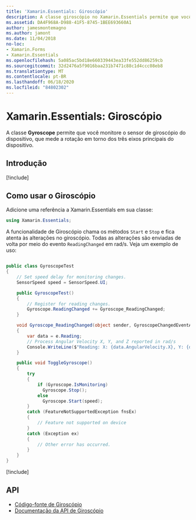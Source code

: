 ```yaml
---
title: 'Xamarin.Essentials: Giroscópio'
description: A classe giroscópio no Xamarin.Essentials permite que você monitore o sensor giroscópio do dispositivo, que mede a rotação em todos os três eixos principais do dispositivo.
ms.assetid: DA4F968A-D988-41F5-8745-1BEE693660A1
author: jamesmontemagno
ms.author: jamont
ms.date: 11/04/2018
no-loc:
- Xamarin.Forms
- Xamarin.Essentials
ms.openlocfilehash: 5a085ac5bd18e660339443ea33fe552dd86259cb
ms.sourcegitcommit: 32d2476a5f9016baa231b7471c88c1d4ccc08eb8
ms.translationtype: MT
ms.contentlocale: pt-BR
ms.lasthandoff: 06/18/2020
ms.locfileid: "84802302"
---
```

# <a name="xamarinessentials-gyroscope"></a>Xamarin.Essentials: Giroscópio

A classe **Gyroscope** permite que você monitore o sensor de giroscópio do dispositivo, que mede a rotação em torno dos três eixos principais do dispositivo.

## <a name="get-started"></a>Introdução

[!include[](~/essentials/includes/get-started.md)]

## <a name="using-gyroscope"></a>Como usar o Giroscópio

Adicione uma referência a Xamarin.Essentials em sua classe:

```csharp
using Xamarin.Essentials;
```

A funcionalidade de Giroscópio chama os métodos `Start` e `Stop` e fica atenta às alterações no giroscópio. Todas as alterações são enviadas de volta por meio do evento `ReadingChanged` em rad/s. Veja um exemplo de uso:

```csharp

public class GyroscopeTest
{
    // Set speed delay for monitoring changes.
    SensorSpeed speed = SensorSpeed.UI;

    public GyroscopeTest()
    {
        // Register for reading changes.
        Gyroscope.ReadingChanged += Gyroscope_ReadingChanged;
    }

    void Gyroscope_ReadingChanged(object sender, GyroscopeChangedEventArgs e)
    {
        var data = e.Reading;
        // Process Angular Velocity X, Y, and Z reported in rad/s
        Console.WriteLine($"Reading: X: {data.AngularVelocity.X}, Y: {data.AngularVelocity.Y}, Z: {data.AngularVelocity.Z}");
    }

    public void ToggleGyroscope()
    {
        try
        {
            if (Gyroscope.IsMonitoring)
              Gyroscope.Stop();
            else
              Gyroscope.Start(speed);
        }
        catch (FeatureNotSupportedException fnsEx)
        {
            // Feature not supported on device
        }
        catch (Exception ex)
        {
            // Other error has occurred.
        }
    }
}
```

[!include[](~/essentials/includes/sensor-speed.md)]

## <a name="api"></a>API

- [Código-fonte de Giroscópio](https://github.com/xamarin/Essentials/tree/main/Xamarin.Essentials/Gyroscope)
- [Documentação da API de Giroscópio](xref:Xamarin.Essentials.Gyroscope)
